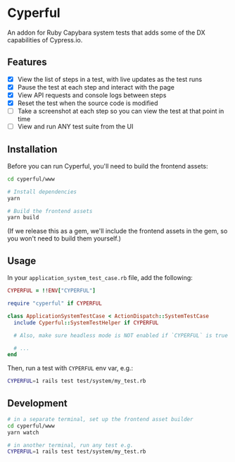 # Cyperful

An addon for Ruby Capybara system tests that adds some of the DX capabilities of Cypress.io.

## Features

- [x] View the list of steps in a test, with live updates as the test runs
- [x] Pause the test at each step and interact with the page
- [x] View API requests and console logs between steps
- [x] Reset the test when the source code is modified
- [ ] Take a screenshot at each step so you can view the test at that point in time
- [ ] View and run ANY test suite from the UI

## Installation

Before you can run Cyperful, you'll need to build the frontend assets:

```bash
cd cyperful/www

# Install dependencies
yarn

# Build the frontend assets
yarn build
```

(If we release this as a gem, we'll include the frontend assets in the gem, so you won't need to build them yourself.)

## Usage

In your `application_system_test_case.rb` file, add the following:

```ruby
CYPERFUL = !!ENV["CYPERFUL"]

require "cyperful" if CYPERFUL

class ApplicationSystemTestCase < ActionDispatch::SystemTestCase
  include Cyperful::SystemTestHelper if CYPERFUL

  # Also, make sure headless mode is NOT enabled if `CYPERFUL` is true

  # ...
end
```

Then, run a test with `CYPERFUL` env var, e.g.:

```bash
CYPERFUL=1 rails test test/system/my_test.rb
```

## Development

```bash
# in a separate terminal, set up the frontend asset builder
cd cyperful/www
yarn watch

# in another terminal, run any test e.g.
CYPERFUL=1 rails test test/system/my_test.rb
```
